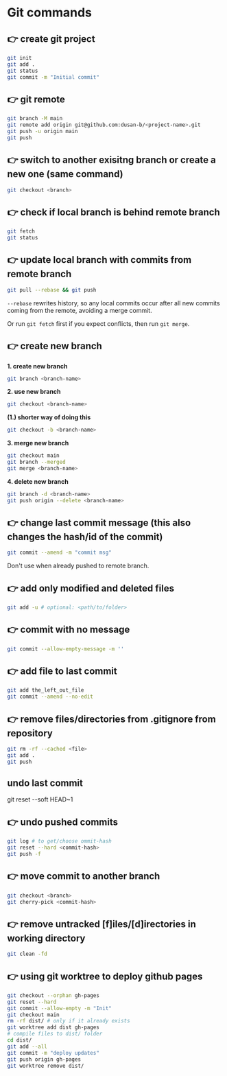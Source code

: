 # Git commands

## 👉️ create git project

```sh
git init
git add .
git status
git commit -m "Initial commit"
```

## 👉️ git remote

```sh
git branch -M main
git remote add origin git@github.com:dusan-b/<project-name>.git
git push -u origin main
git push
```

## 👉️ switch to another exisitng branch or create a new one (same command)

```sh
git checkout <branch>
```

## 👉️ check if local branch is behind remote branch

```sh
git fetch
git status
```

## 👉️ update local branch with commits from remote branch

```sh
git pull --rebase && git push
```

`--rebase` rewrites history, so any local commits occur after all new commits
coming from the remote, avoiding a merge commit.

Or run `git fetch` first if you expect conflicts, then run `git merge`.

## 👉️ create new branch

**1. create new branch**

```sh
git branch <branch-name>
```

**2. use new branch**

```sh
git checkout <branch-name>
```

**(1.) shorter way of doing this**

```sh
git checkout -b <branch-name>
```

**3. merge new branch**

```sh
git checkout main
git branch --merged
git merge <branch-name>
```

**4. delete new branch**

```sh
git branch -d <branch-name>
git push origin --delete <branch-name>
```

## 👉️ change last commit message (this also changes the hash/id of the commit)

```sh
git commit --amend -m "commit msg"
```

Don't use when already pushed to remote branch.

## 👉️ add only modified and deleted files

```sh
git add -u # optional: <path/to/folder>
```

## 👉️ commit with no message

```sh
git commit --allow-empty-message -m ''
```

## 👉️ add file to last commit

```sh
git add the_left_out_file
git commit --amend --no-edit
```

## 👉️ remove files/directories from .gitignore from repository

```sh
git rm -rf --cached <file>
git add .
git push
```

## undo last commit

git reset --soft HEAD~1

## 👉️ undo pushed commits

```sh
git log # to get/choose ommit-hash
git reset --hard <commit-hash>
git push -f
```

## 👉️ move commit to another branch

```sh
git checkout <branch>
git cherry-pick <commit-hash>
```

## 👉️ remove untracked [f]iles/[d]irectories in working directory

```sh
git clean -fd
```

## 👉️ using git worktree to deploy github pages

```sh
git checkout --orphan gh-pages
git reset --hard
git commit --allow-empty -m "Init"
git checkout main
rm -rf dist/ # only if it already exists
git worktree add dist gh-pages
# compile files to dist/ folder
cd dist/
git add --all
git commit -m "deploy updates"
git push origin gh-pages
git worktree remove dist/
```
